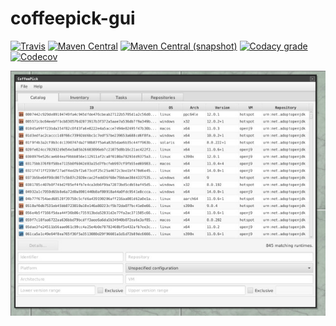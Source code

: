 coffeepick-gui
===

[![Travis](https://img.shields.io/travis/io7m/coffeepick-gui.png?style=flat-square)](https://travis-ci.org/io7m/coffeepick-gui)
[![Maven Central](https://img.shields.io/maven-central/v/com.io7m.coffeepick.gui/com.io7m.coffeepick.gui.png?style=flat-square)](http://search.maven.org/#search%7Cga%7C1%7Cg%3A%22com.io7m.coffeepick.gui%22)
[![Maven Central (snapshot)](https://img.shields.io/nexus/s/https/oss.sonatype.org/com.io7m.coffeepick.gui/com.io7m.coffeepick.gui.svg?style=flat-square)](https://oss.sonatype.org/content/repositories/snapshots/com/io7m/com.io7m.coffeepick.gui/)
[![Codacy grade](https://img.shields.io/codacy/grade/fad9cc3608ca406eb6ba8c95128d6a9d.png?style=flat-square)](https://www.codacy.com/app/github_79/coffeepick-gui)
[![Codecov](https://img.shields.io/codecov/c/github/io7m/coffeepick-gui.png?style=flat-square)](https://codecov.io/gh/io7m/coffeepick-gui)

![coffeepick-gui](./src/site/resources/coffeepick-gui.jpg?raw=true)

